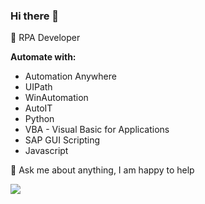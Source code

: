 ### Hi there 👋

🤖 RPA Developer

**Automate with:**

- Automation Anywhere
- UIPath
- WinAutomation
- AutoIT
- Python
- VBA - Visual Basic for Applications
- SAP GUI Scripting
- Javascript


💬 Ask me about anything, I am happy to help

<a href="www.linkedin.com/in/marcelo-arimizu-902383173">
  <img src="https://img.shields.io/badge/LinkedIn-0077B5?style=for-the-badge&logo=linkedin&logoColor=white" /> 
<a/>
